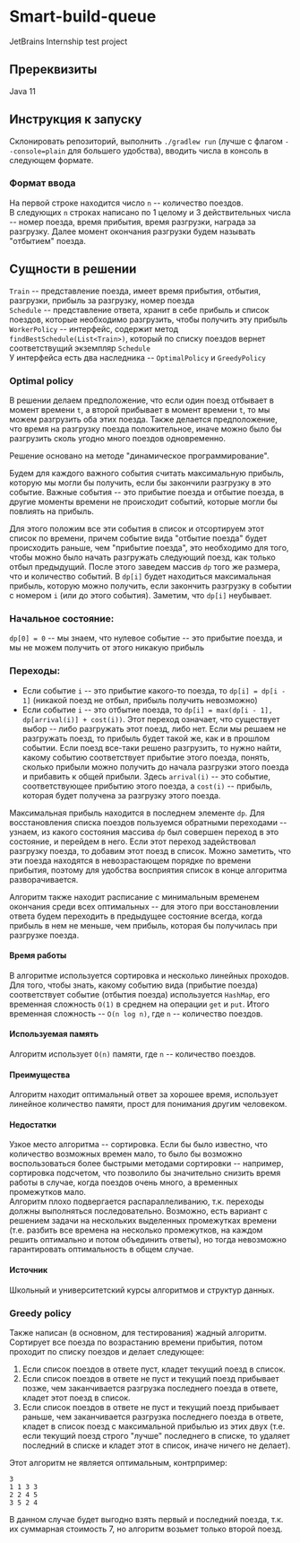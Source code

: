 # Smart-build-queue
JetBrains Internship test project

## Пререквизиты
Java 11
## Инструкция к запуску
Склонировать репозиторий, выполнить `./gradlew run` (лучше с флагом `--console=plain` для большего удобства), вводить числа в консоль в следующем формате.
### Формат ввода
На первой строке находится число `n` -- количество поездов.  
В следующих `n` строках написано по 1 целому и 3 действительных числа -- номер поезда, время прибытия, время разгрузки, награда за разгрузку. Далее момент окончания разгрузки будем называть "отбытием" поезда.


## Сущности в решении
`Train` -- представление поезда, имеет время прибытия, отбытия, разгрузки, прибыль за разгрузку, номер поезда  
`Schedule` -- представление ответа, хранит в себе прибыль и список поездов, которые необходимо разгрузить, чтобы получить эту прибыль  
`WorkerPolicy` -- интерфейс, содержит метод `findBestSchedule(List<Train>)`, который по списку поездов вернет соответствущий экземпляр `Schedule`  
У интерфейса есть два наследника -- `OptimalPolicy` и `GreedyPolicy`

### Optimal policy
В решении делаем предположение, что если один поезд отбывает в момент времени `t`, а второй прибывает в момент времени `t`, то мы можем разгрузить оба этих поезда. Также делается предположение, что время на разгрузку поезда положительное, иначе можно было бы разгрузить сколь угодно много поездов одновременно.  

Решение основано на методе "динамическое программирование".  

Будем для каждого важного события считать максимальную прибыль, которую мы могли бы получить, если бы закончили разгрузку в это событие. Важные события -- это прибытие поезда и отбытие поезда, в другие моменты времени не происходит событий, которые могли бы повлиять на прибыль.  

Для этого положим все эти события в список и отсортируем этот список по времени, причем событие вида "отбытие поезда" будет происходить раньше, чем "прибытие поезда", это необходимо для того, чтобы можно было начать разгружать следующий поезд, как только отбыл предыдущий. 
После этого заведем массив `dp` того же размера, что и количество событий. В `dp[i]` будет находиться максимальная прибыль, которую можно получить, если закончить разгрузку в событии с номером `i` (или до этого события). Заметим, что `dp[i]` неубывает.  

### Начальное состояние:  
`dp[0] = 0` -- мы знаем, что нулевое событие -- это прибытие поезда, и мы не можем получить от этого никакую прибыль  
### Переходы:  
* Если событие `i` -- это прибытие какого-то поезда, то `dp[i] = dp[i - 1]` (никакой поезд не отбыл, прибыль получить невозможно)
* Если событие `i` -- это отбытие поезда, то `dp[i] = max(dp[i - 1], dp[arrival(i)] + cost(i))`. Этот переход означает, что существует выбор -- либо разгружать этот поезд, либо нет. Если мы решаем не разгружать поезд, то прибыль будет такой же, как и в прошлом событии. Если поезд все-таки решено разгрузить, то нужно найти, какому событию соответствует прибытие этого поезда, понять, сколько прибыли можно получить до начала разгрузки этого поезда и прибавить к общей прибыли. Здесь `arrival(i)` -- это событие, соответствующее прибытию этого поезда, а `cost(i)` -- прибыль, которая будет получена за разгрузку этого поезда.  

Максимальная прибыль находится в последнем элементе `dp`. Для восстановления списка поездов пользуемся обратными переходами -- узнаем, из какого состояния массива `dp` был совершен переход в это состояние, и перейдем в него. Если этот переход задействовал разгрузку поезда, то добавим этот поезд в список. Можно заметить, что эти поезда находятся в невозрастающем порядке по времени прибытия, поэтому для удобства восприятия список в конце алгоритма разворачивается.  

Алгоритм также находит расписание с минимальным временем окончания среди всех оптимальных -- для этого при восстановлении ответа будем переходить в предыдущее состояние всегда, когда прибыль в нем не меньше, чем прибыль, которая бы получилась при разгрузке поезда. 

#### Время работы
В алгоритме используется сортировка и несколько линейных проходов. Для того, чтобы знать, какому событию вида (прибытие поезда) соответствует событие (отбытия поезда) используется `HashMap`, его временная сложность `O(1)` в среднем на операции `get` и `put`. Итого временная сложность -- `O(n log n)`, где `n` -- количество поездов.
#### Используемая память
Алгоритм использует `O(n)` памяти, где `n` -- количество поездов.
#### Преимущества
Алгоритм находит оптимальный ответ за хорошее время, использует линейное количество памяти, прост для понимания другим человеком.
#### Недостатки
Узкое место алгоритма -- сортировка. Если бы было известно, что количество возможных времен мало, то было бы возможно воспользоваться более быстрыми методами сортировки -- например, сортировка подсчетом, что позволило бы значительно снизить время работы в случае, когда поездов очень много, а временных промежутков мало.  
Алгоритм плохо подвергается распараллеливанию, т.к. переходы должны выполняться последовательно. Возможно, есть вариант с решением задачи на нескольких выделенных промежутках времени (т.е. разбить все времена на несколько промежутков, на каждом решить оптимально и потом объединить ответы), но тогда невозможно гарантировать оптимальность в общем случае. 
#### Источник
Школьный и университетский курсы алгоритмов и структур данных. 


### Greedy policy
Также написан (в основном, для тестирования) жадный алгоритм.
Сортирует все поезда по возрастанию времени прибытия, потом проходит по списку поездов и делает следующее:
1. Если список поездов в ответе пуст, кладет текущий поезд в список.
2. Если список поездов в ответе не пуст и текущий поезд прибывает позже, чем заканчивается разгрузка последнего поезда в ответе, кладет этот поезд в список.
3. Если список поездов в ответе не пуст и текущий поезд прибывает раньше, чем заканчивается разгрузка последнего поезда в ответе, кладет в список поезд с максимальной прибылью из этих двух (т.е. если текущий поезд строго "лучше" последнего в списке, то удаляет последний в списке и кладет этот в список, иначе ничего не делает).

Этот алгоритм не является оптимальным, контрпример:
```
3  
1 1 3 3   
2 2 4 5    
3 5 2 4
```
В данном случае будет выгодно взять первый и последний поезда, т.к. их суммарная стоимость 7, но алгоритм возьмет только второй поезд.
